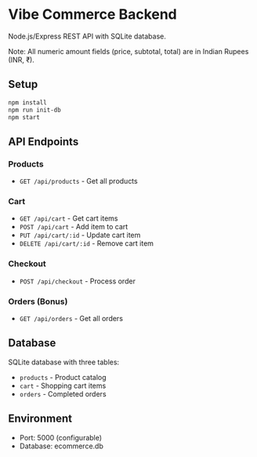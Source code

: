# Vibe Commerce Backend

Node.js/Express REST API with SQLite database.

Note: All numeric amount fields (price, subtotal, total) are in Indian Rupees (INR, ₹).

## Setup

```bash
npm install
npm run init-db
npm start
```

## API Endpoints

### Products
- `GET /api/products` - Get all products

### Cart
- `GET /api/cart` - Get cart items
- `POST /api/cart` - Add item to cart
- `PUT /api/cart/:id` - Update cart item
- `DELETE /api/cart/:id` - Remove cart item

### Checkout
- `POST /api/checkout` - Process order

### Orders (Bonus)
- `GET /api/orders` - Get all orders

## Database

SQLite database with three tables:
- `products` - Product catalog
- `cart` - Shopping cart items
- `orders` - Completed orders

## Environment

- Port: 5000 (configurable)
- Database: ecommerce.db

